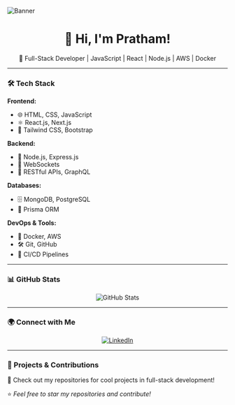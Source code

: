 ![Banner](https://media.licdn.com/dms/image/v2/D4D16AQFjBw534YxXmw/profile-displaybackgroundimage-shrink_350_1400/profile-displaybackgroundimage-shrink_350_1400/0/1738779797154?e=1744243200&v=beta&t=9UoReDEmAZhEc2uKJ1gRjpj2h4S1jrFEwlgfHhdNfho)

<h1 align="center">👋 Hi, I'm Pratham!</h1>

<p align="center">
  🚀 Full-Stack Developer | JavaScript | React | Node.js | AWS | Docker
</p>

---

### 🛠 Tech Stack

**Frontend:**
- 🌐 HTML, CSS, JavaScript
- ⚛️ React.js, Next.js
- 🎨 Tailwind CSS, Bootstrap

**Backend:**
- 🚀 Node.js, Express.js
- 🔌 WebSockets
- 📡 RESTful APIs, GraphQL

**Databases:**
- 🗄️ MongoDB, PostgreSQL
- 📜 Prisma ORM

**DevOps & Tools:**
- 🐳 Docker, AWS
- 🛠️ Git, GitHub
- 🚀 CI/CD Pipelines

---

### 📊 GitHub Stats
<div align="center">
  <img src="https://github-readme-stats.vercel.app/api?username=pratham07m&show_icons=true&theme=radical" alt="GitHub Stats"/>
</div>

---

### 🌍 Connect with Me
<p align="center">
  <a href="[www.linkedin.com/in/pratham-mahant](https://www.linkedin.com/in/pratham-mahant/)">
    <img src="https://img.shields.io/badge/LinkedIn-blue?style=for-the-badge&logo=linkedin" alt="LinkedIn"/>
  </a>
</p>

---

### 🚀 Projects & Contributions
🔹 Check out my repositories for cool projects in full-stack development!

⭐ *Feel free to star my repositories and contribute!*


